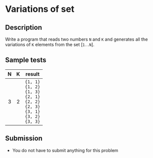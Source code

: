 # Variations of set

## Description
Write a program that reads two numbers `N` and `K` and generates all the variations of `K` elements from the set [`1..N`].

## Sample tests

| N | K |                                      result                                      |
|:-:|:-:|:--------------------------------------------------------------------------------:|
| 3 | 2 | `{1, 1}` <br> `{1, 2}` <br> `{1, 3}` <br> `{2, 1}` <br> `{2, 2}` <br> `{2, 3}` <br> `{3, 1}` <br> `{3, 2}` <br> `{3, 3}` |

## Submission
- You do not have to submit anything for this problem
